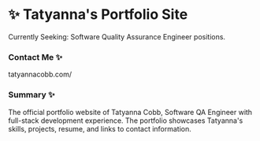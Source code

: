 # :sparkles: **Tatyanna's Portfolio Site** 
Currently Seeking: Software Quality Assurance Engineer positions. 

### Contact Me :sparkles:
tatyannacobb.com/

### Summary :sparkles:
The official portfolio website of Tatyanna Cobb, Software QA Engineer with full-stack development experience. The portfolio showcases Tatyanna's skills, projects, resume, and links to contact information. 
